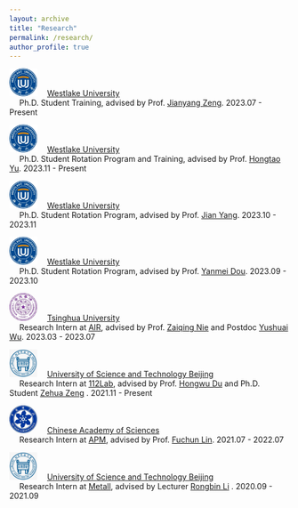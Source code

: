 ```yaml
---
layout: archive
title: "Research"
permalink: /research/
author_profile: true
---
```

<img src="../images/westlake_logo.png" alt="westlake" style="width: 50px; height: 50px;" />&emsp; [Westlake University](https://www.westlake.edu.cn/)    
&emsp; Ph.D. Student Training, advised by Prof. [Jianyang Zeng](https://en.westlake.edu.cn/faculty/jianyang-zeng.html). 2023.07 - Present

<img src="../images/westlake_logo.png" alt="westlake" style="width: 50px; height: 50px;" />&emsp; [Westlake University](https://www.westlake.edu.cn/)    
&emsp; Ph.D. Student Rotation Program and Training, advised by Prof. [Hongtao Yu](https://en.westlake.edu.cn/faculty/hongtao-yu.html). 2023.11 - Present

<img src="../images/westlake_logo.png" alt="westlake" style="width: 50px; height: 50px;" />&emsp; [Westlake University](https://www.westlake.edu.cn/)    
&emsp; Ph.D. Student Rotation Program, advised by Prof. [Jian Yang](https://www.westlake.edu.cn/faculty/jian-yang.html). 2023.10 - 2023.11

<img src="../images/westlake_logo.png" alt="westlake" style="width: 50px; height: 50px;" />&emsp; [Westlake University](https://www.westlake.edu.cn/)    
&emsp; Ph.D. Student Rotation Program, advised by Prof. [Yanmei Dou](https://www.westlake.edu.cn/faculty/yanmei-dou.html). 2023.09 - 2023.10

<img src="../images/tsinghua.jpg" alt="Tsinghua" style="width: 50px; height: 50px;" />&emsp; [Tsinghua University](https://www.tsinghua.edu.cn/)    
&emsp; Research Intern at [AIR](https://air.tsinghua.edu.cn/), advised by Prof. [Zaiqing Nie](https://air.tsinghua.edu.cn/info/1046/1203.htm) and Postdoc [Yushuai Wu](https://air.tsinghua.edu.cn/airtd/bsh.htm). 2023.03 - 2023.07

<img src="../images/ustb.png" alt="USTB" style="width: 50px; height: 50px;" />&emsp; [University of Science and Technology Beijing](http://en.ustb.edu.cn/)  
&emsp; Research Intern at [112Lab](http://huasheng.ustb.edu.cn/), advised by Prof. [Hongwu Du](http://huasheng.ustb.edu.cn/shiziduiwu/jiaoshixinxi/2020-06-10/244.html) and Ph.D. Student [Zehua Zeng](https://github.com/Starlitnightly) . 2021.11 - Present

<img src="../images/ucas.jpg" alt="UCAS" style="width: 50px; height: 50px;" />&emsp; [Chinese Academy of Sciences](http://www.apm.cas.cn)  
&emsp; Research Intern at [APM](http://www.apm.cas.cn), advised by Prof. [Fuchun Lin](https://people.ucas.edu.cn/~linfuchun). 2021.07 - 2022.07

<img src="../images/ustb.png" alt="USTB" style="width: 50px; height: 50px;" />&emsp; [University of Science and Technology Beijing](http://en.ustb.edu.cn/)  
&emsp; Research Intern at [Metall](https://metall.ustb.edu.cn/), advised by Lecturer [Rongbin Li](https://metall.ustb.edu.cn/szdw/szdwxsjs/ysjsyjx1/jsszbsh1/lrb1/index.htm) . 2020.09 - 2021.09
